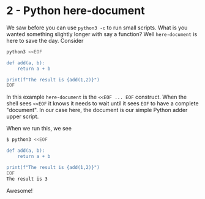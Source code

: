 # 2 - Python here-document

We saw before you can use `python3 -c` to run small scripts. What is you wanted something slightly 
longer with say a function? Well `here-document` is here to save the day. Consider

```bash
python3 <<EOF

def add(a, b):
    return a + b

print(f"The result is {add(1,2)}")
EOF
```

In this example `here-document` is the `<<EOF ... EOF` construct. When the shell sees `<<EOF` it knows it needs 
to wait until it sees `EOF` to have a complete "document". In our case here, the document is our simple Python adder upper script. 

When we run this, we see

```Bash
$ python3 <<EOF

def add(a, b):
    return a + b

print(f"The result is {add(1,2)}")
EOF
The result is 3
```

Awesome!